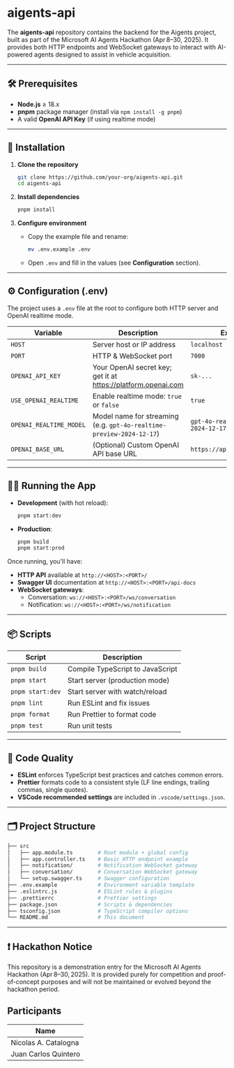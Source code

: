 # aigents-api

The **aigents-api** repository contains the backend for the Aigents project, built as part of the Microsoft AI Agents Hackathon (Apr 8–30, 2025). It provides both HTTP endpoints and WebSocket gateways to interact with AI-powered agents designed to assist in vehicle acquisition.

---

## 🛠️ Prerequisites

- **Node.js** ≥ 18.x
- **pnpm** package manager (install via `npm install -g pnpm`)
- A valid **OpenAI API Key** (if using realtime mode)

---

## 🚀 Installation

1. **Clone the repository**

   ```bash
   git clone https://github.com/your-org/aigents-api.git
   cd aigents-api
   ```

2. **Install dependencies**

   ```bash
   pnpm install
   ```

3. **Configure environment**

   - Copy the example file and rename:

     ```bash
     mv .env.example .env
     ```

   - Open `.env` and fill in the values (see **Configuration** section).

---

## ⚙️ Configuration (.env)

The project uses a `.env` file at the root to configure both HTTP server and OpenAI realtime mode.

| Variable                | Description                                                          | Example                              |
| ----------------------- | -------------------------------------------------------------------- | ------------------------------------ |
| `HOST`                  | Server host or IP address                                            | `localhost`                          |
| `PORT`                  | HTTP & WebSocket port                                                | `7000`                               |
| `OPENAI_API_KEY`        | Your OpenAI secret key; get it at <https://platform.openai.com>      | `sk-...`                             |
| `USE_OPENAI_REALTIME`   | Enable realtime mode: `true` or `false`                              | `true`                               |
| `OPENAI_REALTIME_MODEL` | Model name for streaming (e.g. `gpt-4o-realtime-preview-2024-12-17`) | `gpt-4o-realtime-preview-2024-12-17` |
| `OPENAI_BASE_URL`       | (Optional) Custom OpenAI API base URL                                | `https://api.openai.com/v1`          |

---

## 🏃‍♂️ Running the App

- **Development** (with hot reload):

  ```bash
  pnpm start:dev
  ```

- **Production**:

  ```bash
  pnpm build
  pnpm start:prod
  ```

Once running, you'll have:

- **HTTP API** available at `http://<HOST>:<PORT>/`
- **Swagger UI** documentation at `http://<HOST>:<PORT>/api-docs`
- **WebSocket gateways**:
  - Conversation: `ws://<HOST>:<PORT>/ws/conversation`
  - Notification: `ws://<HOST>:<PORT>/ws/notification`

---

## 📦 Scripts

| Script           | Description                      |
| ---------------- | -------------------------------- |
| `pnpm build`     | Compile TypeScript to JavaScript |
| `pnpm start`     | Start server (production mode)   |
| `pnpm start:dev` | Start server with watch/reload   |
| `pnpm lint`      | Run ESLint and fix issues        |
| `pnpm format`    | Run Prettier to format code      |
| `pnpm test`      | Run unit tests                   |

---

## 🔧 Code Quality

- **ESLint** enforces TypeScript best practices and catches common errors.
- **Prettier** formats code to a consistent style (LF line endings, trailing commas, single quotes).
- **VSCode recommended settings** are included in `.vscode/settings.json`.

---

## 🗂️ Project Structure

```sh
├── src
│   ├── app.module.ts        # Root module + global config
│   ├── app.controller.ts    # Basic HTTP endpoint example
│   ├── notification/        # Notification WebSocket gateway
│   ├── conversation/        # Conversation WebSocket gateway
│   └── setup.swagger.ts     # Swagger configuration
├── .env.example             # Environment variable template
├── .eslintrc.js             # ESLint rules & plugins
├── .prettierrc              # Prettier settings
├── package.json             # Scripts & dependencies
├── tsconfig.json            # TypeScript compiler options
└── README.md                # This document
```

---

## ❗ Hackathon Notice

This repository is a demonstration entry for the Microsoft AI Agents Hackathon (Apr 8–30, 2025). It is provided purely for competition and proof-of-concept purposes and will not be maintained or evolved beyond the hackathon period.

## Participants

| Name                 |
| -------------------- |
| Nicolas A. Catalogna |
| Juan Carlos Quintero |
